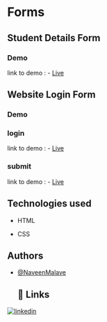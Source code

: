 # Forms
## Student Details Form
### Demo
 link to demo : - [Live](https://naveenmalave.github.io/Forms/Student%20Detail%20Form/forms1.html)
## Website Login Form
### Demo
### login
 link to demo : - [Live](https://naveenmalave.github.io/Forms/Student%20Detail%20Form/forms1.html)
 ### submit
 link to demo : - [Live](https://naveenmalave.github.io/Forms/Student%20Detail%20Form/forms1.html)
 ## Technologies used

- HTML

- CSS
  
 ## Authors

- [@NaveenMalave](https://github.com/NaveenMalave)
  ## 🔗 Links

[![linkedin](https://img.shields.io/badge/linkedin-0A66C2?style=for-the-badge&logo=linkedin&logoColor=white)](https://www.linkedin.com/in/navanishwara-rao-malave-4ab6ba247)

